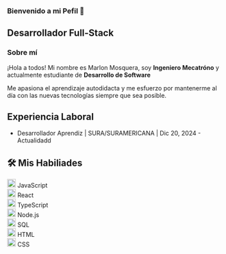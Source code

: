 ### Bienvenido a mi Pefil 👋

<h2> Desarrollador Full-Stack</h2>

### Sobre mí

<div> 
  <p> 
    ¡Hola a todos! Mi nombre es Marlon Mosquera, soy <strong>Ingeniero Mecatróno</strong> y actualmente estudiante de <strong>Desarrollo de Software</strong>
  </p> 
  <p> Me apasiona el aprendizaje autodidacta y me esfuerzo por mantenerme al día con las nuevas tecnologías siempre que sea posible. </p>
</div>

## Experiencia Laboral
<div>
 <ul>
   <li>
    Desarrollador Aprendiz | SURA/SURAMERICANA | Dic 20, 2024 - Actualidadd
   </li>
 </ul>
</div>

## 🛠️ Mis Habiliades

<div >
  <div >
    <img src="https://img.icons8.com/color/48/javascript.png" alt="JavaScript" width="20" height="20"/> JavaScript
  </div>
  <div>
    <img src="https://img.icons8.com/plasticine/100/react.png" alt="React" width="20" height="20"/> React
  </div>
  <div >
    <img src="https://img.icons8.com/color/48/typescript.png" alt="TypeScript" width="20" height="20"/> TypeScript
  </div>
  <div >
    <img src="https://img.icons8.com/color/48/nodejs.png" alt="Node.js" width="20" height="20"/> Node.js
  </div>
  <div >
    <img src="https://img.icons8.com/color/48/sql.png" alt="SQL" width="20" height="20"/> SQL
  </div>
  <div >
    <img src="https://img.icons8.com/color/48/html-5.png" alt="HTML" width="20" height="20"/> HTML
  </div>
  <div >
    <img src="https://img.icons8.com/color/48/css3.png" alt="CSS" width="20" height="20"/> CSS
  </div>
</div>

	



